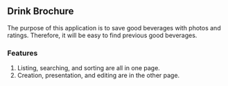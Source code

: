 ## Drink Brochure
The purpose of this application is to save good beverages with photos and ratings.
Therefore, it will be easy to find previous good beverages.

### Features
1. Listing, searching, and sorting are all in one page.
2. Creation, presentation, and editing are in the other page.
